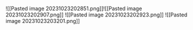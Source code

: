 ![[Pasted image 20231023202851.png]]![[Pasted image 20231023202907.png]]
![[Pasted image 20231023202923.png]]
![[Pasted image 20231023203201.png]]